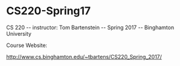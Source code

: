 # CS220-Spring17
CS 220 -- instructor: Tom Bartenstein -- Spring 2017 -- Binghamton University


Course Website:

http://www.cs.binghamton.edu/~tbartens/CS220_Spring_2017/

